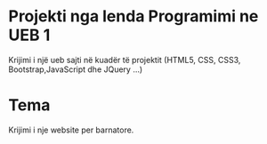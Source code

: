 # Projekti nga lenda Programimi ne UEB 1
Krijimi i një ueb sajti në kuadër të projektit (HTML5, CSS, CSS3, Bootstrap,JavaScript dhe JQuery …)
# Tema
Krijimi i nje website per barnatore.
